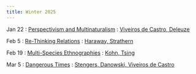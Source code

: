 ```yaml
---
title: Winter 2025 
---
```


Jan 22 
: [Perspectivism and Multinaturalism](#)
  : [Viveiros de Castro, Deleuze](#)

Feb 5
: [Re-Thinking Relations](#)
  : [Haraway, Strathern](#)

Feb 19
: [Multi-Species Ethnographies](#)
  : [Kohn, Tsing](#)

Mar 5
: [Dangerous Times](#)
  : [Stengers, Danowski, Viveiros de Castro](#)
